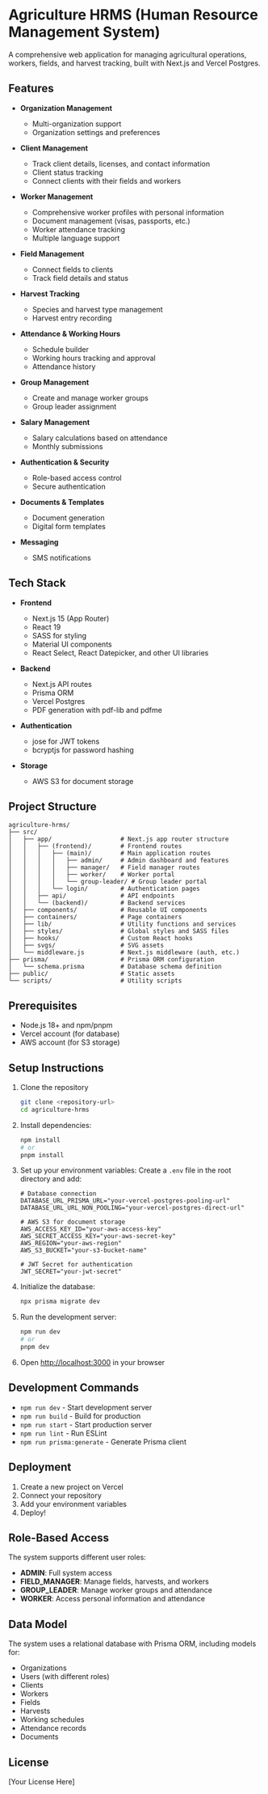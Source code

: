 # Agriculture HRMS (Human Resource Management System)

A comprehensive web application for managing agricultural operations, workers, fields, and harvest tracking, built with Next.js and Vercel Postgres.

## Features

- **Organization Management**

  - Multi-organization support
  - Organization settings and preferences

- **Client Management**

  - Track client details, licenses, and contact information
  - Client status tracking
  - Connect clients with their fields and workers

- **Worker Management**

  - Comprehensive worker profiles with personal information
  - Document management (visas, passports, etc.)
  - Worker attendance tracking
  - Multiple language support

- **Field Management**

  - Connect fields to clients
  - Track field details and status

- **Harvest Tracking**

  - Species and harvest type management
  - Harvest entry recording

- **Attendance & Working Hours**

  - Schedule builder
  - Working hours tracking and approval
  - Attendance history

- **Group Management**

  - Create and manage worker groups
  - Group leader assignment

- **Salary Management**

  - Salary calculations based on attendance
  - Monthly submissions

- **Authentication & Security**

  - Role-based access control
  - Secure authentication

- **Documents & Templates**

  - Document generation
  - Digital form templates

- **Messaging**
  - SMS notifications

## Tech Stack

- **Frontend**

  - Next.js 15 (App Router)
  - React 19
  - SASS for styling
  - Material UI components
  - React Select, React Datepicker, and other UI libraries

- **Backend**

  - Next.js API routes
  - Prisma ORM
  - Vercel Postgres
  - PDF generation with pdf-lib and pdfme

- **Authentication**

  - jose for JWT tokens
  - bcryptjs for password hashing

- **Storage**
  - AWS S3 for document storage

## Project Structure

```
agriculture-hrms/
├── src/
│   ├── app/                   # Next.js app router structure
│   │   ├── (frontend)/        # Frontend routes
│   │   │   ├── (main)/        # Main application routes
│   │   │   │   ├── admin/     # Admin dashboard and features
│   │   │   │   ├── manager/   # Field manager routes
│   │   │   │   ├── worker/    # Worker portal
│   │   │   │   └── group-leader/ # Group leader portal
│   │   │   └── login/         # Authentication pages
│   │   ├── api/               # API endpoints
│   │   └── (backend)/         # Backend services
│   ├── components/            # Reusable UI components
│   ├── containers/            # Page containers
│   ├── lib/                   # Utility functions and services
│   ├── styles/                # Global styles and SASS files
│   ├── hooks/                 # Custom React hooks
│   ├── svgs/                  # SVG assets
│   └── middleware.js          # Next.js middleware (auth, etc.)
├── prisma/                    # Prisma ORM configuration
│   └── schema.prisma          # Database schema definition
├── public/                    # Static assets
└── scripts/                   # Utility scripts
```

## Prerequisites

- Node.js 18+ and npm/pnpm
- Vercel account (for database)
- AWS account (for S3 storage)

## Setup Instructions

1. Clone the repository

   ```bash
   git clone <repository-url>
   cd agriculture-hrms
   ```

2. Install dependencies:

   ```bash
   npm install
   # or
   pnpm install
   ```

3. Set up your environment variables:
   Create a `.env` file in the root directory and add:

   ```
   # Database connection
   DATABASE_URL_PRISMA_URL="your-vercel-postgres-pooling-url"
   DATABASE_URL_URL_NON_POOLING="your-vercel-postgres-direct-url"

   # AWS S3 for document storage
   AWS_ACCESS_KEY_ID="your-aws-access-key"
   AWS_SECRET_ACCESS_KEY="your-aws-secret-key"
   AWS_REGION="your-aws-region"
   AWS_S3_BUCKET="your-s3-bucket-name"

   # JWT Secret for authentication
   JWT_SECRET="your-jwt-secret"
   ```

4. Initialize the database:

   ```bash
   npx prisma migrate dev
   ```

5. Run the development server:

   ```bash
   npm run dev
   # or
   pnpm dev
   ```

6. Open [http://localhost:3000](http://localhost:3000) in your browser

## Development Commands

- `npm run dev` - Start development server
- `npm run build` - Build for production
- `npm run start` - Start production server
- `npm run lint` - Run ESLint
- `npm run prisma:generate` - Generate Prisma client

## Deployment

1. Create a new project on Vercel
2. Connect your repository
3. Add your environment variables
4. Deploy!

## Role-Based Access

The system supports different user roles:

- **ADMIN**: Full system access
- **FIELD_MANAGER**: Manage fields, harvests, and workers
- **GROUP_LEADER**: Manage worker groups and attendance
- **WORKER**: Access personal information and attendance

## Data Model

The system uses a relational database with Prisma ORM, including models for:

- Organizations
- Users (with different roles)
- Clients
- Workers
- Fields
- Harvests
- Working schedules
- Attendance records
- Documents

## License

[Your License Here]

